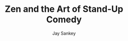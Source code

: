--- 
title: Zen and the Art of Stand-Up Comedy 
layout: default 
author: Jay Sankey
categories: book 
link: http://www.amazon.com/Zen-Art-Stand-Up-Comedy-Sankey/dp/0878300740/ref=sr_1_1?s=books&ie=UTF8&qid=1378925739&sr=1-1&keywords=zen+and+the+art+of+standup
image: http://ecx.images-amazon.com/images/I/51Fyla-nKDL._SL160_PIsitb-sticker-arrow-dp,TopRight,12,-18_SH30_OU01_AA160_.jpg
---